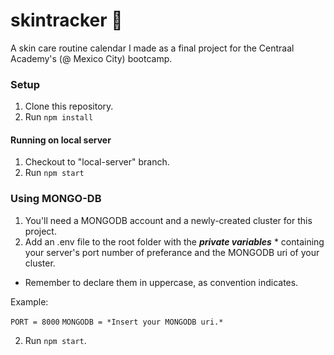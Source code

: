 # skintracker 💄

A skin care routine calendar I made as a final project for the Centraal Academy's (@ Mexico City) bootcamp.

### Setup

1. Clone this repository.
2. Run `npm install`

#### Running on local server

1. Checkout to "local-server" branch.
2. Run `npm start`

### Using MONGO-DB

1. You'll need a MONGODB account and a newly-created cluster for this project.
2. Add an .env file to the root folder with the **_private variables_** \* containing your server's port number of preferance and the MONGODB uri of your cluster.

- Remember to declare them in uppercase, as convention indicates.

Example:

`PORT = 8000`
`MONGODB = *Insert your MONGODB uri.*`

2. Run `npm start`.
